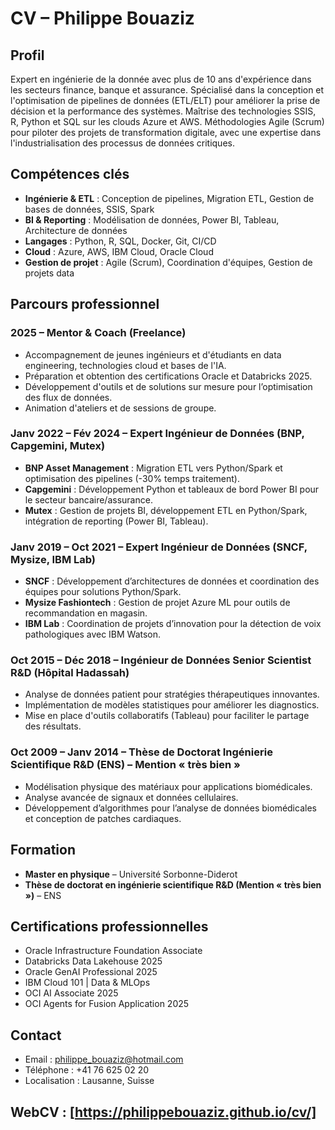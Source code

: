 # CV – Philippe Bouaziz 

## Profil
Expert en ingénierie de la donnée avec plus de 10 ans d'expérience dans les secteurs finance, banque et assurance. Spécialisé dans la conception et l'optimisation de pipelines de données (ETL/ELT) pour améliorer la prise de décision et la performance des systèmes. Maîtrise des technologies SSIS, R, Python et SQL sur les clouds Azure et AWS. Méthodologies Agile (Scrum) pour piloter des projets de transformation digitale, avec une expertise dans l'industrialisation des processus de données critiques.

## Compétences clés
- **Ingénierie & ETL** : Conception de pipelines, Migration ETL, Gestion de bases de données, SSIS, Spark
- **BI & Reporting** : Modélisation de données, Power BI, Tableau, Architecture de données
- **Langages** : Python, R, SQL, Docker, Git, CI/CD
- **Cloud** : Azure, AWS, IBM Cloud, Oracle Cloud
- **Gestion de projet** : Agile (Scrum), Coordination d'équipes, Gestion de projets data

## Parcours professionnel

### 2025 – Mentor & Coach (Freelance)
- Accompagnement de jeunes ingénieurs et d'étudiants en data engineering, technologies cloud et bases de l'IA.
- Préparation et obtention des certifications Oracle et Databricks 2025.
- Développement d'outils et de solutions sur mesure pour l’optimisation des flux de données.
- Animation d'ateliers et de sessions de groupe.

### Janv 2022 – Fév 2024 – Expert Ingénieur de Données (BNP, Capgemini, Mutex)
- **BNP Asset Management** : Migration ETL vers Python/Spark et optimisation des pipelines (-30% temps traitement).
- **Capgemini** : Développement Python et tableaux de bord Power BI pour le secteur bancaire/assurance.
- **Mutex** : Gestion de projets BI, développement ETL en Python/Spark, intégration de reporting (Power BI, Tableau).

### Janv 2019 – Oct 2021 – Expert Ingénieur de Données (SNCF, Mysize, IBM Lab)
- **SNCF** : Développement d’architectures de données et coordination des équipes pour solutions Python/Spark.
- **Mysize Fashiontech** : Gestion de projet Azure ML pour outils de recommandation en magasin.
- **IBM Lab** : Coordination de projets d’innovation pour la détection de voix pathologiques avec IBM Watson.

### Oct 2015 – Déc 2018 – Ingénieur de Données Senior Scientist R&D (Hôpital Hadassah)
- Analyse de données patient pour stratégies thérapeutiques innovantes.
- Implémentation de modèles statistiques pour améliorer les diagnostics.
- Mise en place d'outils collaboratifs (Tableau) pour faciliter le partage des résultats.

### Oct 2009 – Janv 2014 – Thèse de Doctorat Ingénierie Scientifique R&D (ENS) – **Mention « très bien »**
- Modélisation physique des matériaux pour applications biomédicales.
- Analyse avancée de signaux et données cellulaires.
- Développement d’algorithmes pour l’analyse de données biomédicales et conception de patches cardiaques.

## Formation
- **Master en physique** – Université Sorbonne-Diderot
- **Thèse de doctorat en ingénierie scientifique R&D (Mention « très bien »)** – ENS

## Certifications professionnelles
- Oracle Infrastructure Foundation Associate
- Databricks Data Lakehouse 2025
- Oracle GenAI Professional 2025
- IBM Cloud 101 | Data & MLOps
- OCI AI Associate 2025
- OCI Agents for Fusion Application 2025

## Contact
- Email : philippe_bouaziz@hotmail.com
- Téléphone : +41 76 625 02 20
- Localisation : Lausanne, Suisse

## WebCV : [https://philippebouaziz.github.io/cv/]
